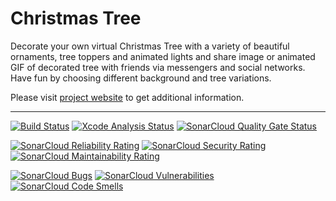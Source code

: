 # Christmas Tree

Decorate  your  own  virtual  Christmas  Tree  with  a variety of beautiful
ornaments, tree toppers and animated lights and share image or animated GIF
of decorated tree with friends via messengers and social networks. Have fun
by choosing different background and tree variations.

Please  visit  [project  website](https://christmastree.sourceforge.io/) to
get additional information.

---

[![Build Status](https://github.com/christmas-tree-mobile/christmastree-ios/actions/workflows/build.yml/badge.svg?branch=4kids)](https://github.com/christmas-tree-mobile/christmastree-ios/actions/workflows/build.yml?query=branch%3A4kids)
[![Xcode Analysis Status](https://github.com/christmas-tree-mobile/christmastree-ios/actions/workflows/xcode-analysis.yml/badge.svg?branch=4kids)](https://github.com/christmas-tree-mobile/christmastree-ios/actions/workflows/xcode-analysis.yml?query=branch%3A4kids)
[![SonarCloud Quality Gate Status](https://sonarcloud.io/api/project_badges/measure?project=christmas-tree-mobile_christmastree-ios&metric=alert_status)](https://sonarcloud.io/dashboard?id=christmas-tree-mobile_christmastree-ios)

[![SonarCloud Reliability Rating](https://sonarcloud.io/api/project_badges/measure?project=christmas-tree-mobile_christmastree-ios&metric=reliability_rating)](https://sonarcloud.io/dashboard?id=christmas-tree-mobile_christmastree-ios)
[![SonarCloud Security Rating](https://sonarcloud.io/api/project_badges/measure?project=christmas-tree-mobile_christmastree-ios&metric=security_rating)](https://sonarcloud.io/dashboard?id=christmas-tree-mobile_christmastree-ios)
[![SonarCloud Maintainability Rating](https://sonarcloud.io/api/project_badges/measure?project=christmas-tree-mobile_christmastree-ios&metric=sqale_rating)](https://sonarcloud.io/dashboard?id=christmas-tree-mobile_christmastree-ios)

[![SonarCloud Bugs](https://sonarcloud.io/api/project_badges/measure?project=christmas-tree-mobile_christmastree-ios&metric=bugs)](https://sonarcloud.io/dashboard?id=christmas-tree-mobile_christmastree-ios)
[![SonarCloud Vulnerabilities](https://sonarcloud.io/api/project_badges/measure?project=christmas-tree-mobile_christmastree-ios&metric=vulnerabilities)](https://sonarcloud.io/dashboard?id=christmas-tree-mobile_christmastree-ios)
[![SonarCloud Code Smells](https://sonarcloud.io/api/project_badges/measure?project=christmas-tree-mobile_christmastree-ios&metric=code_smells)](https://sonarcloud.io/dashboard?id=christmas-tree-mobile_christmastree-ios)
